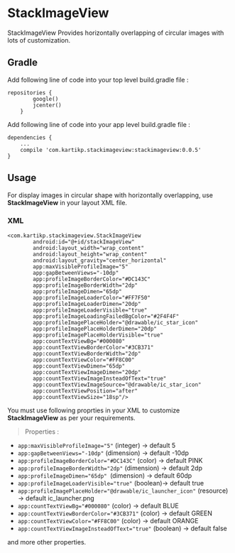 # StackImageView
StackImageView Provides horizontally overlapping of circular images with lots of customization.
## Gradle
Add following line of code into your top level build.gradle file :
```
repositories {
        google()
        jcenter()
    }
```
Add following line of code into your app level build.gradle file :
```
dependencies {
    ...
    compile 'com.kartikp.stackimageview:stackimageview:0.0.5'
}
```
## Usage
For display images in circular shape with horizontally overlapping, use **StackImageView** in your layout XML file.
### XML
```
<com.kartikp.stackimageview.StackImageView
        android:id="@+id/stackImageView"
        android:layout_width="wrap_content"
        android:layout_height="wrap_content"
        android:layout_gravity="center_horizontal"
        app:maxVisibleProfileImage="5"
        app:gapBetweenViews="-10dp"
        app:profileImageBorderColor="#DC143C"
        app:profileImageBorderWidth="2dp"
        app:profileImageDimen="65dp"
        app:profileImageLoaderColor="#FF7F50"
        app:profileImageLoaderDimen="20dp"
        app:profileImageLoaderVisible="true"
        app:profileImageLoadingFailedBgColor="#2F4F4F"
        app:profileImagePlaceHolder="@drawable/ic_star_icon"
        app:profileImagePlaceHolderDimen="20dp"
        app:profileImagePlaceHolderVisible="true"
        app:countTextViewBg="#000080"
        app:countTextViewBorderColor="#3CB371"
        app:countTextViewBorderWidth="2dp"
        app:countTextViewColor="#FF8C00"
        app:countTextViewDimen="65dp"
        app:countTextViewImageDimen="20dp"
        app:countTextViewImageInsteadOfText="true"
        app:countTextViewImageSource="@drawable/ic_star_icon"
        app:countTextViewPosition="after"
        app:countTextViewSize="18sp"/>
```
You must use following proprties in your XML to customize **StackImageView** as per your requirements.
> Properties :
- `app:maxVisibleProfileImage="5"` (integer) -> default 5
- `app:gapBetweenViews="-10dp"` (dimension) -> default -10dp
- `app:profileImageBorderColor="#DC143C"` (color) -> default PINK
- `app:profileImageBorderWidth="2dp"` (dimension) -> default 2dp
- `app:profileImageDimen="65dp" `(dimension) -> default 60dp
- `app:profileImageLoaderVisible="true"` (boolean)-> default true
- `app:profileImagePlaceHolder="@drawable/ic_launcher_icon"` (resource) -> default ic_launcher.png
- `app:countTextViewBg="#000080"` (color) -> default BLUE
- `app:countTextViewBorderColor="#3CB371"` (color) -> default GREEN
- `app:countTextViewColor="#FF8C00"` (color) -> default ORANGE
- `app:countTextViewImageInsteadOfText="true"` (boolean) -> default false

and more other properties.
